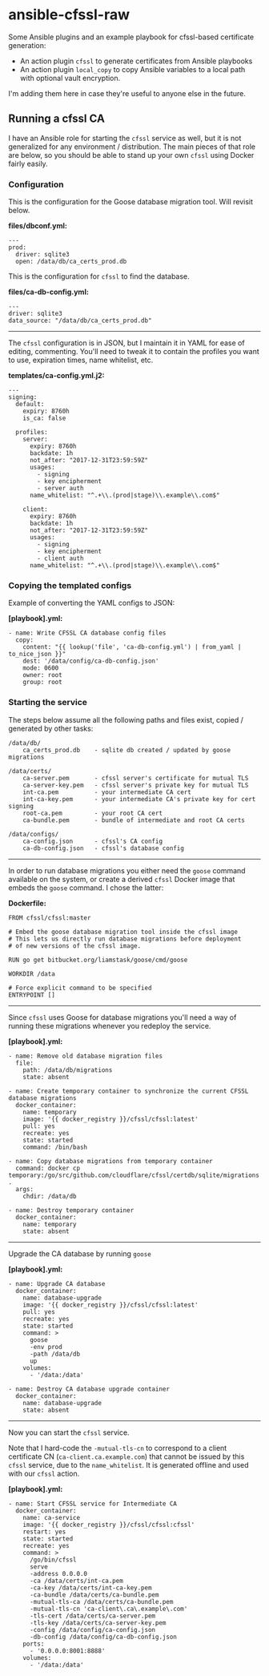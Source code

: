 # ansible-cfssl-raw

Some Ansible plugins and an example playbook for cfssl-based certificate
generation:

 * An action plugin `cfssl` to generate certificates from Ansible playbooks
 * An action plugin `local_copy` to copy Ansible variables to a local path with
   optional vault encryption.

I'm adding them here in case they're useful to anyone else in the future.

## Running a cfssl CA

I have an Ansible role for starting the `cfssl` service as well, but it is not
generalized for any environment / distribution. The main pieces of that role are
below, so you should be able to stand up your own `cfssl` using Docker fairly easily.

### Configuration

This is the configuration for the Goose database migration tool. Will revisit below.

**files/dbconf.yml:**
```
---
prod:
  driver: sqlite3
  open: /data/db/ca_certs_prod.db
```

This is the configuration for `cfssl` to find the database.

**files/ca-db-config.yml:**
```
---
driver: sqlite3
data_source: "/data/db/ca_certs_prod.db"
```

-----

The `cfssl` configuration is in JSON, but I maintain it in YAML for ease of
editing, commenting. You'll need to tweak it to contain the profiles you want
to use, expiration times, name whitelist, etc.

**templates/ca-config.yml.j2:**
```
---
signing:
  default:
    expiry: 8760h
    is_ca: false

  profiles:
    server:
      expiry: 8760h
      backdate: 1h
      not_after: "2017-12-31T23:59:59Z"
      usages:
        - signing
        - key encipherment
        - server auth
      name_whitelist: "^.+\\.(prod|stage)\\.example\\.com$"

    client:
      expiry: 8760h
      backdate: 1h
      not_after: "2017-12-31T23:59:59Z"
      usages:
        - signing
        - key encipherment
        - client auth
      name_whitelist: "^.+\\.(prod|stage)\\.example\\.com$"
```

### Copying the templated configs

Example of converting the YAML configs to JSON:

**[playbook].yml:**
```
- name: Write CFSSL CA database config files
  copy:
    content: "{{ lookup('file', 'ca-db-config.yml') | from_yaml | to_nice_json }}"
    dest: '/data/config/ca-db-config.json'
    mode: 0600
    owner: root
    group: root
```

### Starting the service

The steps below assume all the following paths and files exist, copied / generated by other tasks:

```
/data/db/
	ca_certs_prod.db	- sqlite db created / updated by goose migrations

/data/certs/
	ca-server.pem		- cfssl server's certificate for mutual TLS
	ca-server-key.pem	- cfssl server's private key for mutual TLS
	int-ca.pem			- your intermediate CA cert
	int-ca-key.pem		- your intermediate CA's private key for cert signing
	root-ca.pem			- your root CA cert
	ca-bundle.pem		- bundle of intermediate and root CA certs

/data/configs/
	ca-config.json		- cfssl's CA config
	ca-db-config.json	- cfssl's database config
```

-----

In order to run database migrations you either need the `goose` command available on the system, or create a derived `cfssl` Docker image that embeds the `goose` command.  I chose the latter:

**Dockerfile:**
```
FROM cfssl/cfssl:master

# Embed the goose database migration tool inside the cfssl image
# This lets us directly run database migrations before deployment
# of new versions of the cfssl image.

RUN go get bitbucket.org/liamstask/goose/cmd/goose

WORKDIR /data

# Force explicit command to be specified
ENTRYPOINT []
```

-----

Since `cfssl` uses Goose for database migrations you'll need a way of running
these migrations whenever you redeploy the service.

**[playbook].yml:**
```
- name: Remove old database migration files
  file:
    path: /data/db/migrations
    state: absent

- name: Create temporary container to synchronize the current CFSSL database migrations
  docker_container:
    name: temporary
    image: '{{ docker_registry }}/cfssl/cfssl:latest'
    pull: yes
    recreate: yes
    state: started
    command: /bin/bash

- name: Copy database migrations from temporary container
  command: docker cp temporary:/go/src/github.com/cloudflare/cfssl/certdb/sqlite/migrations .
  args:
    chdir: /data/db

- name: Destroy temporary container
  docker_container:
    name: temporary
    state: absent
```

-----

Upgrade the CA database by running `goose`

**[playbook].yml:**
```
- name: Upgrade CA database
  docker_container:
    name: database-upgrade
    image: '{{ docker_registry }}/cfssl/cfssl:latest'
    pull: yes
    recreate: yes
    state: started
    command: >
      goose
      -env prod
      -path /data/db
      up
    volumes:
      - '/data:/data'

- name: Destroy CA database upgrade container
  docker_container:
    name: database-upgrade
    state: absent
```

-----

Now you can start the `cfssl` service. 

Note that I hard-code the `-mutual-tls-cn` to correspond to a client
certificate CN (`ca-client.ca.example.com`) that cannot be issued by this
`cfssl` service, due to the `name_whitelist`.  It is generated offline and used
with our `cfssl` action.

**[playbook].yml:**
```
- name: Start CFSSL service for Intermediate CA
  docker_container:
    name: ca-service
    image: '{{ docker_registry }}/cfssl/cfssl:cfssl'
    restart: yes
    state: started
    recreate: yes
    command: >
      /go/bin/cfssl
      serve
      -address 0.0.0.0
      -ca /data/certs/int-ca.pem
      -ca-key /data/certs/int-ca-key.pem
      -ca-bundle /data/certs/ca-bundle.pem
      -mutual-tls-ca /data/certs/ca-bundle.pem
      -mutual-tls-cn 'ca-client\.ca\.example\.com'
      -tls-cert /data/certs/ca-server.pem
      -tls-key /data/certs/ca-server-key.pem
      -config /data/config/ca-config.json
      -db-config /data/config/ca-db-config.json
    ports:
      - '0.0.0.0:8001:8888'
    volumes:
      - '/data:/data'
```


